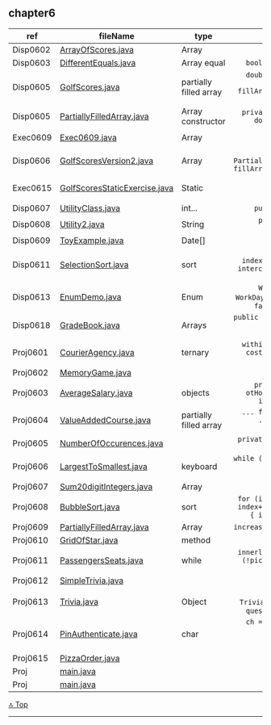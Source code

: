 chapter6
---
[top]: topOfThePage

ref | fileName | type | shown
--- | --- | --- | ---:
Disp0602 | [ ArrayOfScores.java ]( chapter6/src/ArrayOfScores.java )        | Array | `double[] score = new double[5];`
Disp0603 | [ DifferentEquals.java ]( chapter6/src/DifferentEquals.java )    | Array equal | `boolean equalArrays(int[] a, int[] b)`
Disp0605 | [ GolfScores.java ]( chapter6/src/GolfScores.java )              | partially filled array | `double[] score = new double[MAX_NUM]; int numUsed = 0; numUsed = fillArray(score); showDifference(score, numUsed);`
Disp0605 | [ PartiallyFilledArray.java ]( chapter6/src/PartiallyFilledArray.java ) | Array constructor | `private int maxNumberElements; private double[] a; private int numberUsed;`
Exec0609 | [ Exec0609.java ]( chapter6/src/Exec0609.java )                  | Array | ` double[] a = {1.2, 2.1, 3.3, 2.5, 4.5,7.9, 5.4, 8.7, 9.9, 1.0};`
Disp0606 | [ GolfScoresVersion2.java ]( chapter6/src/GolfScoresVersion2.java )              | Array | `PartiallyFilledArray score = new PartiallyFilledArray(MAX_NUMBER_SCORES); fillArray(score); showDifference(score);`
Exec0615 | [ GolfScoresStaticExercise.java ]( chapter6/src/GolfScoresStaticExercise.java ) | Static | `System.out.println("Enter golf scores:"); fillArray(); showDifference();`
Disp0607 | [ UtilityClass.java ]( chapter6/src/UtilityClass.java )          | int... | `public static int max(int... arg) {`
Disp0608 | [ Utility2.java ]( chapter6/src/Utility2.java )                  | String | `public static String censor(String sentence, String... unwanted) {`
Disp0609 | [ ToyExample.java ]( chapter6/src/ToyExample.java )              | Date[] | ` private Date[] a; `
Disp0611 | [ SelectionSort.java ]( chapter6/src/SelectionSort.java )        | sort | `int indexOfNextSmallest = indexOfSmallest(index, a, numberUsed); interchange(index, indexOfNextSmallest, a);`
Disp0613 | [ EnumDemo.java ]( chapter6/src/EnumDemo.java )                  | Enum | `WorkDay startDay = WorkDay.MONDAY;` `WorkDay[] day = WorkDay.values();` `Flavor favourite = Flavor.valueOf(answer);`
Disp0618 | [ GradeBook.java ]( chapter6/src/GradeBook.java )                | Arrays | `public static void main(String[] args) { GradeBook book = new GradeBook();  book.display(); }`
Proj0601 | [ CourierAgency.java ]( chapter6/src/CourierAgency.java )        | ternary | `withinCity[i] =keyboard.nextBoolean();` `cost= Math.ceil(parcel[i])*2; cost += withinCity[i] ? 20 : 40;`
Proj0602 | [ MemoryGame.java ]( chapter6/src/MemoryGame.java ) |  | ` `
Proj0603 | [ AverageSalary.java ]( chapter6/src/AverageSalary.java )        | objects | `private int[] salary; private int[] otHours; private int[] otPay; private int[] grossSalary; private int ...`
Proj0604 | [ ValueAddedCourse.java ]( chapter6/src/ValueAddedCourse.java )  | partially filled array | `... fillArray()... add(int newElement) ... validateMarks() ... delete(int index) ...`
Proj0605 | [ NumberOfOccurences.java ]( chapter6/src/NumberOfOccurences.java ) |  | `private static void selectionSort(int[] a, int numberUsed) {`
Proj0606 | [ LargestToSmallest.java ]( chapter6/src/LargestToSmallest.java ) | keyboard | `while (keyboard.hasNextInt() && (index < num.length)) { next = keyboard.nextInt();`
Proj0607 | [ Sum20digitIntegers.java ]( chapter6/src/Sum20digitIntegers.java ) | Array | `for (int i = 0; (i < used1) || (i < used2); i++) {` `digit = Character.digit(d.charAt(i), 10); repeat = true;`
Proj0608 | [ BubbleSort.java ]( chapter6/src/BubbleSort.java )              | sort | `for (index = 0; index < numberUsed - 1; index++) { if (a[index] > a[index + 1]) { interchange(index, index + 1, a);}`
Proj0609 | [ PartiallyFilledArray.java ]( chapter6/src/PartiallyFilledArray.java ) | Array | `increaseCapacity(maxNumberElements * 2);`
Proj0610 | [ GridOfStar.java ]( chapter6/src/GridOfStar.java )              | method | `GridOfStar.start();`
Proj0611 | [ PassengersSeats.java ]( chapter6/src/PassengersSeats.java )    | while | `innerloop: while (toContNext) { ...; if (!pickSeat(pick)) { break innerloop; } else if (...`
Proj0612 | [ SimpleTrivia.java ]( chapter6/src/SimpleTrivia.java ) |  | ` `
Proj0613 | [ Trivia.java ]( chapter6/src/Trivia.java )                      | Object | `private Trivia[] arr = new Trivia[MAX_SIZE];` `private Trivia(String question, String answer, int point) {`
Proj0614 | [ PinAuthenticate.java ]( chapter6/src/PinAuthenticate.java )    | char | `ch = userKeyIn.charAt(i); userDigit = Integer.parseInt(ch + ""); if (!comapareAssignIndex(pinDigit, userDigit)) {`
Proj0615 | [ PizzaOrder.java ]( chapter6/src/PizzaOrder.java ) |  | ` `
Proj | [ main.java ]( chapter6/src/main.java ) |  | ` `
Proj | [ main.java ]( chapter6/src/main.java ) |  | ` `

<!--- MacBook GMax has failed to Git push for two days, due to authentication. 
Checked on email axxxx43525@g for details. 
For this, will email these java files to desktop for git push. --->

[:top: Top](#top)

---
